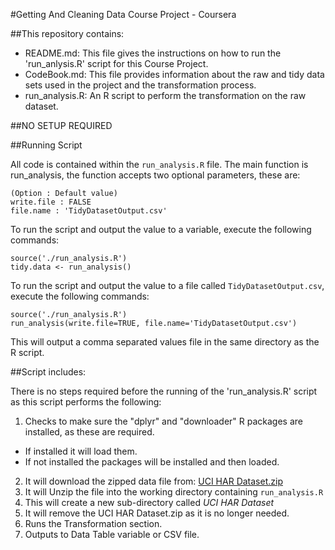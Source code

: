 #Getting And Cleaning Data Course Project - Coursera


##This repository contains:

* README.md: This file gives the instructions on how to run the 'run_anlysis.R' script for this Course Project.
* CodeBook.md: This file provides information about the raw and tidy data sets used in the project and the transformation process.
* run_analysis.R: An R script to perform the transformation on the raw dataset.

##NO SETUP REQUIRED

##Running Script

All code is contained within the `run_analysis.R` file. The main function is run_analysis, the function
accepts two optional parameters, these are:

```
(Option : Default value)
write.file : FALSE  
file.name : 'TidyDatasetOutput.csv' 
```

To run the script and output the value to a variable, execute the following commands:

```
source('./run_analysis.R')
tidy.data <- run_analysis()
```

To run the script and output the value to a file called `TidyDatasetOutput.csv`, execute the following commands:

```
source('./run_analysis.R')
run_analysis(write.file=TRUE, file.name='TidyDatasetOutput.csv')
```

This will output a comma separated values file in the same directory as the R script.

##Script includes:

There is no steps required before the running of the 'run_analysis.R' script as this script performs the following:

1. Checks to make sure the "dplyr" and "downloader" R packages are installed, as these are required. 
- If installed it will load them. 
- If not installed the packages will be installed and then loaded.
2. It will download the zipped data file from: [UCI HAR Dataset.zip](https://d396qusza40orc.cloudfront.net/getdata%2Fprojectfiles%2FUCI%20HAR%20Dataset.zip)
3. It will Unzip the file into the working directory containing `run_analysis.R`
4. This will create a new sub-directory called _UCI HAR Dataset_
5. It will remove the UCI HAR Dataset.zip as it is no longer needed.
6. Runs the Transformation section.
7. Outputs to Data Table variable or CSV file.


